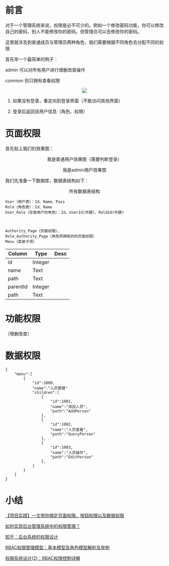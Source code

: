 # 前言

对于一个管理系统来说，权限是必不可少的。例如一个修改密码功能，你可以修改自己的密码，别人不能修改你的密码。但管理员可以去修改你的密码。

这里就涉及到普通成员与管理员两种角色，我们需要根据不同角色去分配不同的权限


首先举一个最简单的例子：

admin 可以对所有用户进行增删改查操作

common 则只拥有查看权限

<div align='center'>

![](https://img-blog.csdnimg.cn/img_convert/096600c29945797e34c66c06399b170b.png)

</div>

1. 如果没有登录，重定向到登录界面（不能访问其他界面）

2. 登录后返回该用户信息（角色、权限）


# 页面权限

首先贴上我们的效果图：
<div align='center'>

我是普通用户效果图（需要判断登录）

我是admin用户效果图
</div>


我们先准备一下数据库，数据表结构如下：

<div align='center'>

所有数据表结构
</div>

```
User（用户表）：Id、Name、Pass
Role（角色表）：Id、Name
User_Role（存放用户的角色）：Id、UserId(外键)、RoldId(外键)



Authority_Page（页面权限）、
Role_Authority_Page（角色所拥有的的页面权限）
Menu（菜单子项）
```

| Column  | Type | Desc |
| ----------- | ----------- | ----------- |
| id      | Integer | |
| name    | Text    | |
| path    | Text    | |
| parentId| Integer | |
| path    | Text    | |

# 功能权限

（增删改查）






# 数据权限
```
{
    "menu":[
        {
            "id":1000,
            "name":"人员管理"
            "children":[
                {
                    "id":1001,
                    "name":"添加人员",
                    "path":"AddPerson"
                },
                {
                    "id":1002,
                    "name":"人员查看",
                    "path":"QueryPerson"
                },
                {
                    "id":1003,
                    "name":"人员操作",
                    "path":"EditPerson"
                },
            ]
        }
    ]
}
```


# 小结

[【项目实践】一文带你搞定页面权限、按钮权限以及数据权限](https://zhuanlan.zhihu.com/p/296519030)

[如何实现后台管理系统中的权限管理？](https://www.jianshu.com/p/e55bbb3eee9e)

[知乎：后台系统的权限设计](https://zhuanlan.zhihu.com/p/34608415)

[RBAC权限管理模型：基本模型及角色模型解析及举例](http://www.woshipm.com/pd/440765.html)

[权限系统设计(2)：RBAC权限控制详解](https://www.zhoulujun.cn/html/Operation/PM/2020_0510_8425.html)